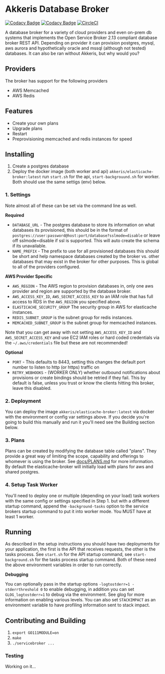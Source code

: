 # Akkeris Database Broker

[![Codacy Badge](https://api.codacy.com/project/badge/Grade/9b3065a9f42d44618ed8e459032e5964)](https://www.codacy.com/app/Akkeris/elasticache-broker?utm_source=github.com&amp;utm_medium=referral&amp;utm_content=akkeris/elasticache-broker&amp;utm_campaign=Badge_Grade)
[![Codacy Badge](https://api.codacy.com/project/badge/Coverage/9b3065a9f42d44618ed8e459032e5964)](https://www.codacy.com/app/Akkeris/elasticache-broker?utm_source=github.com&utm_medium=referral&utm_content=akkeris/elasticache-broker&utm_campaign=Badge_Coverage)
[![CircleCI](https://circleci.com/gh/akkeris/elasticache-broker.svg?style=svg)](https://circleci.com/gh/akkeris/elasticache-broker)

A database broker for a variety of cloud providers and even on-prem db systems that implements the Open Service Broker 2.13 compliant database broker REST API.  Depending on provider it can provision postgres, mysql, aws aurora and hypothetically oracle and mssql (although not tested) databases. It can also be ran without Akkeris, but why would you? 

## Providers

The broker has support for the following providers

* AWS Memcached
* AWS Redis

## Features

* Create your own plans
* Upgrade plans
* Restart
* Preprovisioning memcached and redis instances for speed

## Installing

1. Create a postgres database
2. Deploy the docker image (both worker and api) `akkeris/elasticache-broker:latest` run `start.sh` for the api, `start-backgrouund.sh` for worker. Both should use the same settigs (env) below.

### 1. Settings

Note almost all of these can be set via the command line as well.

**Required**

* `DATABASE_URL` - The postgres database to store its information on what databases its provisioned, this should be in the format of `postgres://user:password@host:port/database?sslmode=disable` or leave off sslmode=disable if ssl is supported.  This will auto create the schema if its unavailable.
* `NAME_PREFIX` - The prefix to use for all provisioned databases this should be short and help namespace databases created by the broker vs. other databases that may exist in the broker for other purposes. This is global to all of the providers configured.

**AWS Provider Specific**

* `AWS_REGION` - The AWS region to provision databases in, only one aws provider and region are supported by the database broker.
* `AWS_ACCESS_KEY_ID`, `AWS_SECRET_ACCESS_KEY` to an IAM role that has full access to RDS in the `AWS_REGION` you specified above.
* `ELASTICACHE_SECURITY_GROUP` The security group in AWS for elasticache instances.
* `REDIS_SUBNET_GROUP` is the subnet group for redis instances.
* `MEMCACHED_SUBNET_GROUP` is the subnet group for memcached instances.

Note that you can get away with not setting `AWS_ACCESS_KEY_ID` and `AWS_SECRET_ACCESS_KEY` and use EC2 IAM roles or hard coded credentials via the `~/.aws/credentials` file but these are not recommended!

**Optional**

* `PORT` - This defaults to 8443, setting this changes the default port number to listen to http (or https) traffic on
* `RETRY_WEBHOOKS` - (WORKER ONLY) whether outbound notifications about provisions or create bindings should be retried if they fail.  This by default is false, unless you trust or know the clients hitting this broker, leave this disabled.

### 2. Deployment

You can deploy the image `akkeris/elasticache-broker:latest` via docker with the environment or config var settings above. If you decide you're going to build this manually and run it you'll need see the Building section below. 

### 3. Plans

Plans can be created by modifying the database table called "plans". They provide a great way of limiting the scope, capability and offerings to whomever is using the broker. See [docs/PLANS.md](plans) for more information. By default the elasticache-broker will initially load with plans for aws and shared postgres. 

### 4. Setup Task Worker

You'll need to deploy one or multiple (depending on your load) task workers with the same config or settings specified in Step 1. but with a different startup command, append the `-background-tasks` option to the service brokers startup command to put it into worker mode.  You MUST have at least 1 worker.

## Running

As described in the setup instructions you should have two deployments for your application, the first is the API that receives requests, the other is the tasks process.  See `start.sh` for the API startup command, see `start-background.sh` for the tasks process startup command. Both of these need the above environment variables in order to run correctly.

**Debugging**

You can optionally pass in the startup options `-logtostderr=1 -stderrthreshold 0` to enable debugging, in addition you can set `GLOG_logtostderr=1` to debug via the environment.  See glog for more information on enabling various levels. You can also set `STACKIMPACT` as an environment variable to have profiling information sent to stack impact. 

## Contributing and Building

1. `export GO111MODULE=on`
2. `make`
3. `./servicebroker ...`

### Testing

Working on it...


